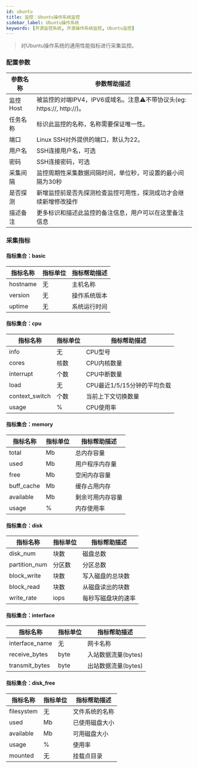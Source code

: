 ```yaml
---
id: ubuntu  
title: 监控：Ubuntu操作系统监控      
sidebar_label: Ubuntu操作系统       
keywords: [开源监控系统, 开源操作系统监控, Ubuntu监控]
---
```


> 对Ubuntu操作系统的通用性能指标进行采集监控。

### 配置参数

| 参数名称      | 参数帮助描述 |
| ----------- | ----------- |
| 监控Host     | 被监控的对端IPV4，IPV6或域名。注意⚠️不带协议头(eg: https://, http://)。 |
| 任务名称     | 标识此监控的名称，名称需要保证唯一性。  |
| 端口        | Linux SSH对外提供的端口，默认为22。  |
| 用户名      | SSH连接用户名，可选 |
| 密码        | SSH连接密码，可选 |
| 采集间隔    | 监控周期性采集数据间隔时间，单位秒，可设置的最小间隔为30秒  |
| 是否探测    | 新增监控前是否先探测检查监控可用性，探测成功才会继续新增修改操作  |
| 描述备注    | 更多标识和描述此监控的备注信息，用户可以在这里备注信息  |

### 采集指标

#### 指标集合：basic

| 指标名称      | 指标单位 | 指标帮助描述 |
| ----------- | ----------- | ----------- |
| hostname        | 无 | 主机名称 |
| version         | 无 | 操作系统版本 |
| uptime          | 无 | 系统运行时间 |

#### 指标集合：cpu

| 指标名称      | 指标单位 | 指标帮助描述 |
| ----------- | ----------- | ----------- |
| info           | 无 | CPU型号 |
| cores          | 核数 | CPU内核数量 |
| interrupt      | 个数 | CPU中断数量 |
| load           | 无 | CPU最近1/5/15分钟的平均负载 |
| context_switch | 个数 | 当前上下文切换数量 |
| usage          | %  | CPU使用率 |  


#### 指标集合：memory

| 指标名称      | 指标单位 | 指标帮助描述 |
| ----------- | ----------- | ----------- |
| total         | Mb | 总内存容量 |
| used          | Mb | 用户程序内存量 |
| free          | Mb | 空闲内存容量 |
| buff_cache    | Mb | 缓存占用内存 |  
| available     | Mb | 剩余可用内存容量 |   
| usage          | %  | 内存使用率 |  

#### 指标集合：disk

| 指标名称      | 指标单位 | 指标帮助描述 |
| ----------- | ----------- | ----------- |
| disk_num       | 块数 | 磁盘总数 |
| partition_num  | 分区数 | 分区总数 |
| block_write    | 块数 | 写入磁盘的总块数 |
| block_read     | 块数 | 从磁盘读出的块数 |  
| write_rate     | iops | 每秒写磁盘块的速率 |   

#### 指标集合：interface

| 指标名称      | 指标单位 | 指标帮助描述 |
| ----------- | ----------- | ----------- |
| interface_name         | 无 | 网卡名称 |
| receive_bytes          | byte | 入站数据流量(bytes)  |
| transmit_bytes         | byte | 出站数据流量(bytes)  |

#### 指标集合：disk_free

| 指标名称      | 指标单位 | 指标帮助描述 |
| ----------- | ----------- | ----------- |
| filesystem     | 无  | 文件系统的名称 |
| used           | Mb  | 已使用磁盘大小 |
| available      | Mb  | 可用磁盘大小 |
| usage          | %   | 使用率 |  
| mounted        | 无  | 挂载点目录 |   
